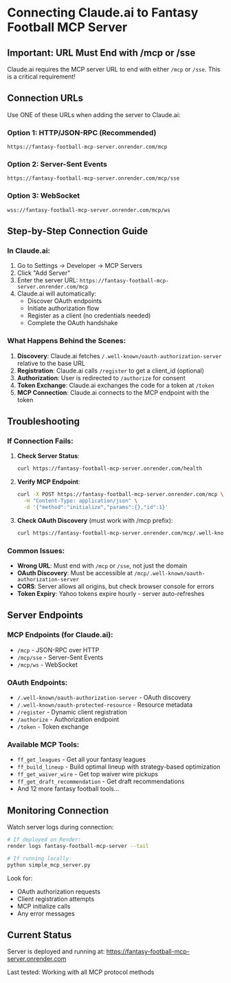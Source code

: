 # Connecting Claude.ai to Fantasy Football MCP Server

## Important: URL Must End with /mcp or /sse

Claude.ai requires the MCP server URL to end with either `/mcp` or `/sse`. This is a critical requirement!

## Connection URLs

Use ONE of these URLs when adding the server to Claude.ai:

### Option 1: HTTP/JSON-RPC (Recommended)
```
https://fantasy-football-mcp-server.onrender.com/mcp
```

### Option 2: Server-Sent Events
```
https://fantasy-football-mcp-server.onrender.com/mcp/sse
```

### Option 3: WebSocket
```
wss://fantasy-football-mcp-server.onrender.com/mcp/ws
```

## Step-by-Step Connection Guide

### In Claude.ai:

1. Go to Settings → Developer → MCP Servers
2. Click "Add Server"
3. Enter the server URL: `https://fantasy-football-mcp-server.onrender.com/mcp`
4. Claude.ai will automatically:
   - Discover OAuth endpoints
   - Initiate authorization flow
   - Register as a client (no credentials needed)
   - Complete the OAuth handshake

### What Happens Behind the Scenes:

1. **Discovery**: Claude.ai fetches `/.well-known/oauth-authorization-server` relative to the base URL
2. **Registration**: Claude.ai calls `/register` to get a client_id (optional)
3. **Authorization**: User is redirected to `/authorize` for consent
4. **Token Exchange**: Claude.ai exchanges the code for a token at `/token`
5. **MCP Connection**: Claude.ai connects to the MCP endpoint with the token

## Troubleshooting

### If Connection Fails:

1. **Check Server Status**:
   ```bash
   curl https://fantasy-football-mcp-server.onrender.com/health
   ```

2. **Verify MCP Endpoint**:
   ```bash
   curl -X POST https://fantasy-football-mcp-server.onrender.com/mcp \
     -H "Content-Type: application/json" \
     -d '{"method":"initialize","params":{},"id":1}'
   ```

3. **Check OAuth Discovery** (must work with /mcp prefix):
   ```bash
   curl https://fantasy-football-mcp-server.onrender.com/mcp/.well-known/oauth-authorization-server
   ```

### Common Issues:

- **Wrong URL**: Must end with `/mcp` or `/sse`, not just the domain
- **OAuth Discovery**: Must be accessible at `/mcp/.well-known/oauth-authorization-server`
- **CORS**: Server allows all origins, but check browser console for errors
- **Token Expiry**: Yahoo tokens expire hourly - server auto-refreshes

## Server Endpoints

### MCP Endpoints (for Claude.ai):
- `/mcp` - JSON-RPC over HTTP
- `/mcp/sse` - Server-Sent Events
- `/mcp/ws` - WebSocket

### OAuth Endpoints:
- `/.well-known/oauth-authorization-server` - OAuth discovery
- `/.well-known/oauth-protected-resource` - Resource metadata
- `/register` - Dynamic client registration
- `/authorize` - Authorization endpoint
- `/token` - Token exchange

### Available MCP Tools:
- `ff_get_leagues` - Get all your fantasy leagues
- `ff_build_lineup` - Build optimal lineup with strategy-based optimization
- `ff_get_waiver_wire` - Get top waiver wire pickups
- `ff_get_draft_recommendation` - Get draft recommendations
- And 12 more fantasy football tools...

## Monitoring Connection

Watch server logs during connection:
```bash
# If deployed on Render:
render logs fantasy-football-mcp-server --tail

# If running locally:
python simple_mcp_server.py
```

Look for:
- OAuth authorization requests
- Client registration attempts
- MCP initialize calls
- Any error messages

## Current Status

Server is deployed and running at:
https://fantasy-football-mcp-server.onrender.com

Last tested: Working with all MCP protocol methods